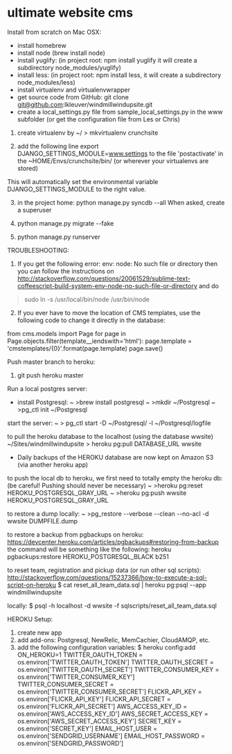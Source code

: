 ultimate website cms
==================

Install from scratch on Mac OSX:
* install homebrew
* install node (brew install node)
* install yuglify: (in project root: npm install yuglify
        it will create a subdirectory node_modules/yuglify)
* install less: (in project root: npm install less,
        it will create a subdirectory node_modules/less)
* install virtualenv and virtualenvwrapper
* get source code from GitHub:
git clone git@github.com:lkleuver/windmillwindupsite.git
* create a local_settings.py file from sample_local_settings.py in the www subfolder
(or get the configuration file from Les or Chris)

1. create virtualenv by
~/ > mkvirtualenv crunchsite

2. add the following line
export DJANGO_SETTINGS_MODULE=www.settings
to the file 'postactivate' in the ~HOME/Envs/crunchsite/bin/ (or wherever your virtualenvs are stored)

This will automatically set the environmental variable DJANGO_SETTINGS_MODULE to the right value.

3. in the project home:
python manage.py syncdb --all
When asked, create a superuser

4. python manage.py migrate --fake

5. python manage.py runserver


TROUBLESHOOTING:
1. If you get the following error:
env: node: No such file or directory
then you can follow the instructions on
http://stackoverflow.com/questions/20061529/sublime-text-coffeescript-build-system-env-node-no-such-file-or-directory
and do
> sudo ln -s /usr/local/bin/node /usr/bin/node


2. If you ever have to move the location of CMS templates, use the following code to change it directly in the database:

from cms.models import Page
for page in Page.objects.filter(template__iendswith='html'):
    page.template = 'cmstemplates/{0}'.format(page.template)
    page.save()






Push master branch to heroku:
1. git push heroku master


Run a local postgres server:
* install Postgresql:
~ >brew install postgresql
~ >mkdir ~/Postgresql
~ >pg_ctl init ~/Postgresql

start the server:
~ > pg_ctl start -D ~/Postgresql/ -l ~/Postgresql/logfile


to pull the heroku database to the localhost (using the database wwsite)
~/Sites/windmillwindupsite > heroku pg:pull DATABASE_URL wwsite

* Daily backups of the HEROKU database are now kept on Amazon S3 (via another heroku app)

to push the local db to heroku, we first need to totally empty the heroku db:
(be careful! Pushing should never be necessary)
~ >heroku pg:reset HEROKU_POSTGRESQL_GRAY_URL
~ >heroku pg:push wwsite HEROKU_POSTGRESQL_GRAY_URL

to restore a dump locally:
~ >pg_restore --verbose --clean --no-acl -d wwsite DUMPFILE.dump

to restore a backup from pgbackups on heroku:
https://devcenter.heroku.com/articles/pgbackups#restoring-from-backup
the command will be something like the following:
heroku pgbackups:restore HEROKU_POSTGRESQL_BLACK b251

to reset team, registration and pickup data (or run other sql scripts):
http://stackoverflow.com/questions/15237366/how-to-execute-a-sql-script-on-heroku
$ cat reset_all_team_data.sql | heroku pg:psql --app windmillwindupsite

locally:
$ psql -h localhost -d wwsite -f sqlscripts/reset_all_team_data.sql



HEROKU Setup:
1. create new app
2. add add-ons: Postgresql, NewRelic, MemCachier, CloudAMQP, etc.
3. add the following configuration variables:
$ heroku config:add ON_HEROKU=1
    TWITTER_OAUTH_TOKEN = os.environ['TWITTER_OAUTH_TOKEN']
    TWITTER_OAUTH_SECRET = os.environ['TWITTER_OAUTH_SECRET']
    TWITTER_CONSUMER_KEY = os.environ['TWITTER_CONSUMER_KEY']
    TWITTER_CONSUMER_SECRET = os.environ['TWITTER_CONSUMER_SECRET']
    FLICKR_API_KEY = os.environ['FLICKR_API_KEY']
    FLICKR_API_SECRET = os.environ['FLICKR_API_SECRET']
    AWS_ACCESS_KEY_ID       = os.environ['AWS_ACCESS_KEY_ID']
    AWS_SECRET_ACCESS_KEY   = os.environ['AWS_SECRET_ACCESS_KEY']
    SECRET_KEY = os.environ['SECRET_KEY']
    EMAIL_HOST_USER = os.environ['SENDGRID_USERNAME']
    EMAIL_HOST_PASSWORD = os.environ['SENDGRID_PASSWORD']

